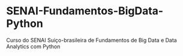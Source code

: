 # SENAI-Fundamentos-BigData-Python
Curso do SENAI Suiço-brasileira de Fundamentos de Big Data e Data Analytics com Python
